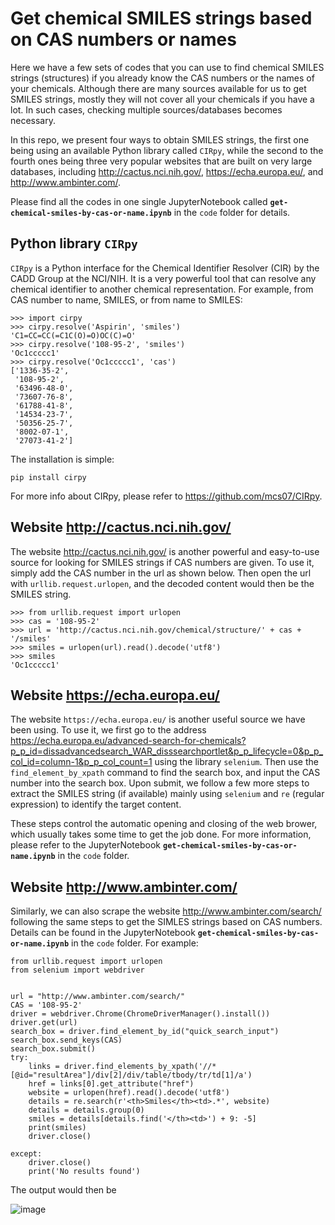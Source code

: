 # Get chemical SMILES strings based on CAS numbers or names

Here we have a few sets of codes that you can use to find chemical SMILES strings (structures) if you already know the CAS numbers or the names of your chemicals. Although there are many sources available for us to get SMILES strings, mostly they will not cover all your chemicals if you have a lot. In such cases, checking multiple sources/databases becomes necessary. 

In this repo, we present four ways to obtain SMILES strings, the first one being using an available Python library called `CIRpy`, while the second to the fourth ones being three very popular websites that are built on very large databases, including http://cactus.nci.nih.gov/, https://echa.europa.eu/, and http://www.ambinter.com/.

Please find all the codes in one single JupyterNotebook called **`get-chemical-smiles-by-cas-or-name.ipynb`** in the `code` folder for details.


## Python library `CIRpy`
`CIRpy` is a Python interface for the Chemical Identifier Resolver (CIR) by the CADD Group at the NCI/NIH. It is a very powerful tool that can resolve any chemical identifier to another chemical representation. For example, from CAS number to name, SMILES, or from name to SMILES:

```
>>> import cirpy
>>> cirpy.resolve('Aspirin', 'smiles')
'C1=CC=CC(=C1C(O)=O)OC(C)=O'
>>> cirpy.resolve('108-95-2', 'smiles')
'Oc1ccccc1'
>>> cirpy.resolve('Oc1ccccc1', 'cas')
['1336-35-2',
 '108-95-2',
 '63496-48-0',
 '73607-76-8',
 '61788-41-8',
 '14534-23-7',
 '50356-25-7',
 '8002-07-1',
 '27073-41-2']
```

The installation is simple:
```
pip install cirpy
```

For more info about CIRpy, please refer to https://github.com/mcs07/CIRpy.

## Website http://cactus.nci.nih.gov/
The website http://cactus.nci.nih.gov/ is another powerful and easy-to-use source for looking for SMILES strings if CAS numbers are given. To use it, simply add the CAS number in the url as shown below. Then open the url with `urllib.request.urlopen`, and the decoded content would then be the SMILES string.

```
>>> from urllib.request import urlopen
>>> cas = '108-95-2'
>>> url = 'http://cactus.nci.nih.gov/chemical/structure/' + cas + '/smiles'
>>> smiles = urlopen(url).read().decode('utf8')
>>> smiles
'Oc1ccccc1'
```

## Website https://echa.europa.eu/
The website `https://echa.europa.eu/` is another useful source we have been using. To use it, we first go to the address https://echa.europa.eu/advanced-search-for-chemicals?p_p_id=dissadvancedsearch_WAR_disssearchportlet&p_p_lifecycle=0&p_p_col_id=column-1&p_p_col_count=1 using the library `selenium`. Then use the `find_element_by_xpath` command to find the search box, and input the CAS number into the search box. Upon submit, we follow a few more steps to extract the SMILES string (if available) mainly using `selenium` and `re` (regular expression) to identify the target content. 

These steps control the automatic opening and closing of the web brower, which usually takes some time to get the job done. For more information, please refer to the JupyterNotebook **`get-chemical-smiles-by-cas-or-name.ipynb`** in the `code` folder.

## Website http://www.ambinter.com/
Similarly, we can also scrape the website http://www.ambinter.com/search/ following the same steps to get the SIMLES strings based on CAS numbers. Details can be found in the JupyterNotebook **`get-chemical-smiles-by-cas-or-name.ipynb`** in the `code` folder. For example:

```
from urllib.request import urlopen
from selenium import webdriver


url = "http://www.ambinter.com/search/"
CAS = '108-95-2'
driver = webdriver.Chrome(ChromeDriverManager().install())
driver.get(url)
search_box = driver.find_element_by_id("quick_search_input")
search_box.send_keys(CAS)
search_box.submit()
try:
    links = driver.find_elements_by_xpath('//*[@id="resultArea"]/div[2]/div/table/tbody/tr/td[1]/a')
    href = links[0].get_attribute("href")
    website = urlopen(href).read().decode('utf8')
    details = re.search(r'<th>Smiles</th><td>.*', website)
    details = details.group(0)
    smiles = details[details.find('</th><td>') + 9: -5]
    print(smiles)
    driver.close()
    
except:
    driver.close()
    print('No results found')
```
The output would then be

![image](https://user-images.githubusercontent.com/70991409/138579421-dba691df-a638-4d58-86d2-16770c7bb9e6.png)

